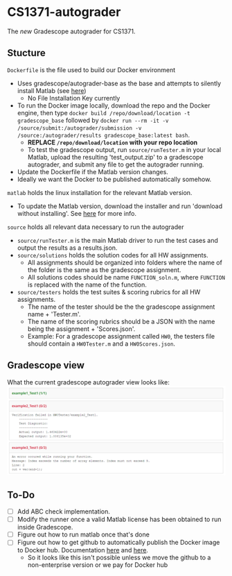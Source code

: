 # CS1371-autograder
The *new* Gradescope autograder for CS1371.
## Stucture
`Dockerfile` is the file used to build our Docker environment
- Uses gradescope/autograder-base as the base and attempts to silently install Matlab (see [here](https://www.mathworks.com/help/install/ug/install-noninteractively-silent-installation.html))
    - No File Installation Key currently
- To run the Docker image locally, download the repo and the Docker engine, then type `docker build /repo/download/location -t gradescope_base` followed by `docker run --rm -it -v /source/submit:/autograder/submission -v /source:/autograder/results gradescope_base:latest bash`.
    - **REPLACE `/repo/download/location` with your repo location**
    - To test the gradescope output, run `source/runTester.m` in your local Matlab, upload the resulting 'test_output.zip' to a gradescope autograder, and submit any file to get the autograder running.
- Update the Dockerfile if the Matlab version changes.
- Ideally we want the Docker to be published automatically somehow.

`matlab` holds the linux installation for the relevant Matlab version. 
- To update the Matlab version, download the installer and run 'download without installing'. See [here](https://www.mathworks.com/help/install/ug/install-noninteractively-silent-installation.html) for more info.

`source` holds all relevant data necessary to run the autograder
- `source/runTester.m` is the main Matlab driver to run the test cases and output the results as a results.json.
- `source/solutions` holds the solution codes for all HW assignments. 
    - All assignments should be organized into folders where the name of the folder is the same as the gradescope assignment.
    - All solutions codes should be name `FUNCTION_soln.m`, where `FUNCTION` is replaced with the name of the function.
- `source/testers` holds the test suites & scoring rubrics for all HW assignments. 
    - The name of the tester should be the the gradescope assignment name + 'Tester.m'.
    - The name of the scoring rubrics should be a JSON with the name being the assignment + 'Scores.json'.
    - Example: For a gradescope assignment called `HW0`, the testers file should contain a `HW0Tester.m` and a `HW0Scores.json`.
## Gradescope view
What the current gradescope autograder view looks like:
![image](current_gradescope_view.png)
## To-Do
- [ ] Add ABC check implementation.
- [ ] Modify the runner once a valid Matlab license has been obtained to run inside Gradescope.
- [ ] Figure out how to run matlab once that's done
- [ ] Figure out how to get github to automatically publish the Docker image to Docker hub. Documentation [here](https://docs.github.com/en/actions/publishing-packages/publishing-docker-images) and [here](https://github.com/docker/build-push-action).
    - So it looks like this isn't possible unless we move the github to a non-enterprise version or we pay for Docker hub
